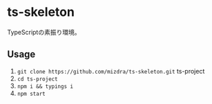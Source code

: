 # ts-skeleton
TypeScriptの素振り環境。

## Usage
1. ``git clone https://github.com/mizdra/ts-skeleton.git`` ts-project
1. ``cd ts-project``
1. ``npm i && typings i``
1. ``npm start``